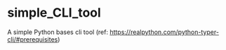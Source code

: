 # simple_CLI_tool
A simple Python bases cli tool (ref: https://realpython.com/python-typer-cli/#prerequisites)
